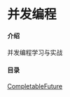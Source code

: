 # 并发编程

#### 介绍
并发编程学习与实战

#### 目录
[CompletableFuture](https://gitee.com/steakliu/concurrent-programming/blob/master/CompletableFuture)